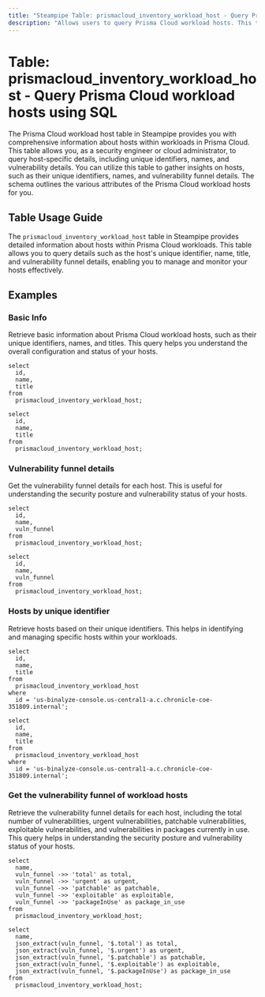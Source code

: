 ```yaml
---
title: "Steampipe Table: prismacloud_inventory_workload_host - Query Prisma Cloud workload hosts using SQL"
description: "Allows users to query Prisma Cloud workload hosts. This table provides detailed information about hosts, including their unique identifiers, names, and vulnerability details. It can be used to monitor and manage hosts within Prisma Cloud."
---
```


# Table: prismacloud_inventory_workload_host - Query Prisma Cloud workload hosts using SQL

The Prisma Cloud workload host table in Steampipe provides you with comprehensive information about hosts within workloads in Prisma Cloud. This table allows you, as a security engineer or cloud administrator, to query host-specific details, including unique identifiers, names, and vulnerability details. You can utilize this table to gather insights on hosts, such as their unique identifiers, names, and vulnerability funnel details. The schema outlines the various attributes of the Prisma Cloud workload hosts for you.

## Table Usage Guide

The `prismacloud_inventory_workload_host` table in Steampipe provides detailed information about hosts within Prisma Cloud workloads. This table allows you to query details such as the host's unique identifier, name, title, and vulnerability funnel details, enabling you to manage and monitor your hosts effectively.

## Examples

### Basic Info
Retrieve basic information about Prisma Cloud workload hosts, such as their unique identifiers, names, and titles. This query helps you understand the overall configuration and status of your hosts.

```sql+postgres
select
  id,
  name,
  title
from
  prismacloud_inventory_workload_host;
```

```sql+sqlite
select
  id,
  name,
  title
from
  prismacloud_inventory_workload_host;
```

### Vulnerability funnel details
Get the vulnerability funnel details for each host. This is useful for understanding the security posture and vulnerability status of your hosts.

```sql+postgres
select
  id,
  name,
  vuln_funnel
from
  prismacloud_inventory_workload_host;
```

```sql+sqlite
select
  id,
  name,
  vuln_funnel
from
  prismacloud_inventory_workload_host;
```

### Hosts by unique identifier
Retrieve hosts based on their unique identifiers. This helps in identifying and managing specific hosts within your workloads.

```sql+postgres
select
  id,
  name,
  title
from
  prismacloud_inventory_workload_host
where
  id = 'us-binalyze-console.us-central1-a.c.chronicle-coe-351809.internal';
```

```sql+sqlite
select
  id,
  name,
  title
from
  prismacloud_inventory_workload_host
where
  id = 'us-binalyze-console.us-central1-a.c.chronicle-coe-351809.internal';
```

### Get the vulnerability funnel of workload hosts
Retrieve the vulnerability funnel details for each host, including the total number of vulnerabilities, urgent vulnerabilities, patchable vulnerabilities, exploitable vulnerabilities, and vulnerabilities in packages currently in use. This query helps in understanding the security posture and vulnerability status of your hosts.

```sql+postgres
select
  name,
  vuln_funnel ->> 'total' as total,
  vuln_funnel ->> 'urgent' as urgent,
  vuln_funnel ->> 'patchable' as patchable,
  vuln_funnel ->> 'exploitable' as exploitable,
  vuln_funnel ->> 'packageInUse' as package_in_use
from
  prismacloud_inventory_workload_host;
```

```sql+sqlite
select
  name,
  json_extract(vuln_funnel, '$.total') as total,
  json_extract(vuln_funnel, '$.urgent') as urgent,
  json_extract(vuln_funnel, '$.patchable') as patchable,
  json_extract(vuln_funnel, '$.exploitable') as exploitable,
  json_extract(vuln_funnel, '$.packageInUse') as package_in_use
from
  prismacloud_inventory_workload_host;
```